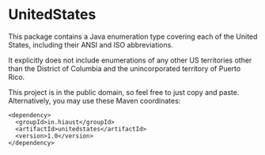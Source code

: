 UnitedStates
============

This package contains a Java enumeration type covering each of the United States, including their ANSI and ISO abbreviations.

It explicitly does not include enumerations of any other US territories other than the District of Columbia and the unincorporated territory of Puerto Rico.

This project is in the public domain, so feel free to just copy and paste. Alternatively, you may use these Maven coordinates:

    <dependency>
      <groupId>in.hiaust</groupId>
      <artifactId>unitedstates</artifactId>
      <version>1.0</version>
    </dependency>
